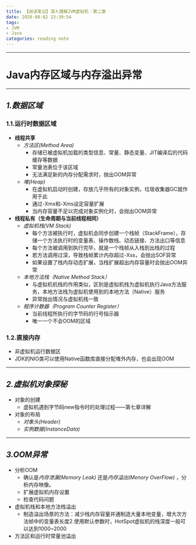 ```yaml
---
title: 【阅读笔记】深入理解JVM虚拟机：第二章
date: 2020-08-02 23:39:54
tags: 
- JVM
- Java
categories: reading note
---
```

---
# **Java内存区域与内存溢出异常**
---
## *1.数据区域*
<!--more-->
### 1.1.运行时数据区域
- **线程共享**
    - *方法区(Method Area)*
        - 存储已被虚拟机加载的类型信息、常量、静态变量、JIT编译后的代码缓存等数据
        - 常量池表位于该区域
        - 无法满足新的内存分配需求时，抛出OOM异常
    - *堆(Heap)*
        - 在虚拟机启动时创建，存放几乎所有的对象实例，垃圾收集器GC就作用于此
        - 通过-Xmx和-Xms设定容量扩展
        - 当内存容量不足以完成对象实例化时，会抛出OOM异常
- **线程私有（生命周期与当前线程相同）**
    - *虚拟机栈(VM Stack)*
        - 每个方法被执行时，虚拟机会同步创建一个栈帧（StackFrame），存储一个方法执行时的变量表、操作数栈、动态链接、方法出口等信息
        - 每个方法被调用到执行完毕，就是一个栈帧从入栈到出栈的过程
        - 若方法调用过深，导致栈帧累计内存超过-Xss，会抛出SOF异常
        - 如果设置了栈内存动态扩展，当栈扩展超出内存容量时会抛出OOM异常
    - *本地方法栈（Native Method Stack）*
        - 与虚拟机机栈的作用类似，区别是虚拟机栈为虚拟机执行Java方法服务，本地方法栈为虚拟机使用到的本地方法（Native）服务
        - 异常抛出情况与虚拟机栈一致
    - *程序计数器（Program Counter Register）*
        - 当前线程所执行的字节码的行号指示器
        - 唯一一个不会OOM的区域

### 1.2.直接内存
- 非虚拟机运行数据区
- JDK的NIO类可以使用Native函数库直接分配堆外内存，也会出现OOM

---
## *2.虚拟机对象探秘*
- 对象的创建
  - 虚拟机遇到字节码new指令时的处理过程——第七章详解
- 对象的布局
  - *对象头(Header)*
  - *实例数据(InstanceData)*

---
## *3.OOM异常*
- 分析OOM
  - 确认是*内存泄漏(Memory Leak)* 还是*内存溢出(Menory OverFlow)* ，分析内存映像。
  - 扩展虚拟机内存设置
  - 检查代码问题
- 虚拟机栈和本地方法栈溢出
  - 制造溢出场景的方法：减少栈内存容量并通制造大量本地变量，增大次方法帧中的变量表长度2.使用默认参数时，HotSpot虚拟机的栈深度一般可以达到1000~2000
- 方法区和运行时常量池溢出